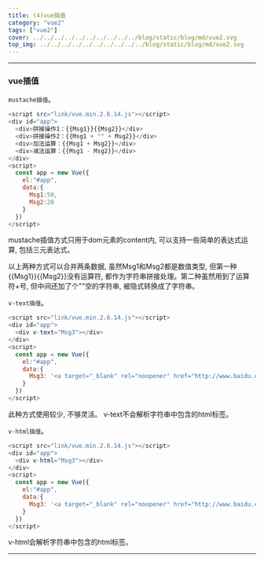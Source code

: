 ```yaml
---
title: (4)vue插值
category: "vue2"
tags: ["vue2"]
cover: ../../../../../../../../../../blog/static/blog/md/vue2.svg
top_img: ../../../../../../../../../../blog/static/blog/md/vue2.svg
---
```


***

### vue插值

`mustache插值`。


```js vue2
<script src="link/vue.min.2.6.14.js"></script>
<div id="app">
  <div>拼接操作1：{{Msg1}}{{Msg2}}</div>
  <div>拼接操作2：{{Msg1 + "" + Msg2}}</div>
  <div>加法运算：{{Msg1 + Msg2}}</div>
  <div>减法运算：{{Msg1 - Msg2}}</div>
</div>
<script>
  const app = new Vue({
    el:"#app",
    data:{
      Msg1:50,
      Msg2:20
    }
  })
</script>
```


mustache插值方式只用于dom元素的content内, 可以支持一些简单的表达式运算, 包括三元表达式。

以上两种方式可以合并两条数据, 虽然Msg1和Msg2都是数值类型, 但第一种{{Msg1}}{{Msg2}}没有运算符, 都作为字符串拼接处理。第二种虽然用到了运算符+号, 但中间还加了个""空的字符串, 被隐式转换成了字符串。


`v-text插值`。


```js vue2
<script src="link/vue.min.2.6.14.js"></script>
<div id="app">
  <div v-text="Msg3"></div>
</div>
<script>
  const app = new Vue({
    el:"#app",
    data:{
      Msg3: '<a target="_blank" rel="noopener" href="http://www.baidu.com">百度一下</a>'
    }
  })
</script>
```


此种方式使用较少, 不够灵活。 v-text不会解析字符串中包含的html标签。

`v-html插值`。


```js vue2
<script src="link/vue.min.2.6.14.js"></script>
<div id="app">
  <div v-html="Msg3"></div>
</div>
<script>
  const app = new Vue({
    el:"#app",
    data:{
      Msg3: '<a target="_blank" rel="noopener" href="http://www.baidu.com">百度一下</a>'
    }
  })
</script>
```


v-html会解析字符串中包含的html标签。


***

